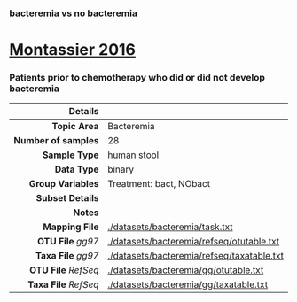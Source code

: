 ### bacteremia vs no bacteremia
# [Montassier 2016]( ../docs/bacteremia.html )
### Patients prior to chemotherapy who did or did not develop bacteremia

| Details                   |                                                           |
| ------------------------: |-----------------------------------------------------------|
| **Topic Area**                | Bacteremia                                                |
| **Number of samples**         | 28                                         |
| **Sample Type**               | human stool                                         |
| **Data Type**                 | binary                                           |
| **Group Variables**           | Treatment: bact, NObact                                          |
| **Subset Details**            |                                   |
| **Notes**                     |                                          |
| **Mapping File**              | [./datasets/bacteremia/task.txt]( ../datasets/bacteremia/./datasets/bacteremia/task.txt)        |
| **OTU File** *gg97*           | [./datasets/bacteremia/refseq/otutable.txt]( ../datasets/bacteremia/./datasets/bacteremia/refseq/otutable.txt)          |
| **Taxa File** *gg97*          | [./datasets/bacteremia/refseq/taxatable.txt]( ../datasets/bacteremia/./datasets/bacteremia/refseq/taxatable.txt)        |
| **OTU File** *RefSeq*         | [./datasets/bacteremia/gg/otutable.txt]( ../datasets/bacteremia/./datasets/bacteremia/gg/otutable.txt)  |
| **Taxa File** *RefSeq*        | [./datasets/bacteremia/gg/taxatable.txt]( ../datasets/bacteremia/./datasets/bacteremia/gg/taxatable.txt)|
